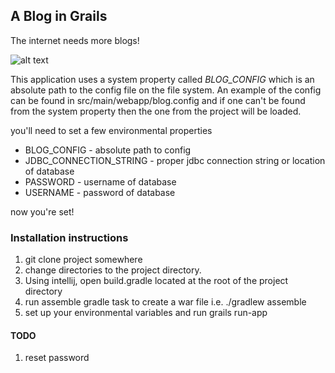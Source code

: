 ## A Blog in Grails

The internet needs more blogs!

![alt text](https://s3-us-west-2.amazonaws.com/atronandbeyond.com/Animated+GIF-downsized.gif)

This application uses a system property called *BLOG_CONFIG* which is an absolute path to the config file on the file system.  An example of the config can be found in src/main/webapp/blog.config and if one can't be found from the system property then the one from the project will be loaded.

you'll need to set a few environmental properties

* BLOG_CONFIG - absolute path to config
* JDBC_CONNECTION_STRING - proper jdbc connection string or location of database
* PASSWORD - username of database
* USERNAME - password of database

now you're set!

### Installation instructions

1. git clone project somewhere
2. change directories to the project directory.
3. Using intellij, open build.gradle located at the root of the project directory
4. run assemble gradle task to create a war file i.e. ./gradlew assemble
5. set up your environmental variables and run grails run-app

#### TODO
1. reset password
